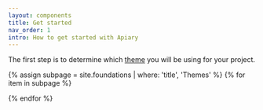 ```yaml
---
layout: components
title: Get started
nav_order: 1
intro: How to get started with Apiary
---
```


The first step is to determine which [theme]({{site.baseurl}}/foundations/themes) you will be using for your project. 


{% assign subpage = site.foundations | where: 'title', 'Themes' %}
{% for item in subpage %}

{% endfor %}
